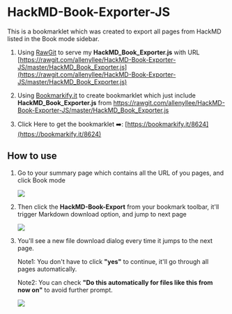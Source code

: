 # HackMD-Book-Exporter-JS

This is a bookmarklet which was created to export all pages from HackMD listed in the Book mode sidebar. 


1. Using [RawGit](https://rawgit.com/) to serve my __HackMD_Book_Exporter.js__ with URL 
[https://rawgit.com/allenyllee/HackMD-Book-Exporter-JS/master/HackMD_Book_Exporter.js](https://rawgit.com/allenyllee/HackMD-Book-Exporter-JS/master/HackMD_Book_Exporter.js)

2. Using [Bookmarkify.it](https://bookmarkify.it/) to create bookmarklet which just include __HackMD_Book_Exporter.js__ from https://rawgit.com/allenyllee/HackMD-Book-Exporter-JS/master/HackMD_Book_Exporter.js 

3. Click Here to get the bookmarklet ➡️: [https://bookmarkify.it/8624](https://bookmarkify.it/8624)

## How to use

1. Go to your summary page which contains all the URL of you pages, and click Book mode

    ![](https://i.imgur.com/JGFwVrS.png)

2. Then click the __HackMD-Book-Export__ from your bookmark toolbar, it'll trigger Markdown download option, and jump to next page

    ![](https://i.imgur.com/JvEkW5j.png)

3. You'll see a new file download dialog every time it jumps to the next page. 

    Note1: You don't have to click __"yes"__ to continue, it'll go through all pages automatically.
    
    Note2: You can check __"Do this automatically for files like this from now on"__ to avoid further prompt.

    ![](https://i.imgur.com/LSirRa7.png)

